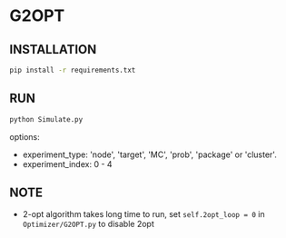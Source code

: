 # G2OPT

## INSTALLATION

~~~bash
pip install -r requirements.txt
~~~

## RUN

~~~bash
python Simulate.py
~~~

options:

- experiment_type: 'node', 'target', 'MC', 'prob', 'package' or 'cluster'.
- experiment_index: 0 - 4

## NOTE

- 2-opt algorithm takes long time to run, set `self.2opt_loop = 0` in `Optimizer/G2OPT.py` to disable 2opt
